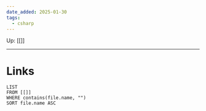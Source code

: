 ```yaml
---
date_added: 2025-01-30
tags:
  - csharp
---
```

Up: [[]]
___
 
# Links
```dataview
LIST
FROM [[]]
WHERE contains(file.name, "")
SORT file.name ASC
```
